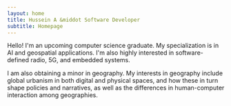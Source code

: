 ```yaml
---
layout: home
title: Hussein A &middot Software Developer
subtitle: Homepage
---
```

<!-- BEGIN MARKDOWN -->

Hello! I'm an upcoming computer science graduate. My specialization is in AI and geospatial applications. I'm also highly interested in software-defined radio, 5G, and embedded systems.

I am also obtaining a minor in geography. My interests in geography include global urbanism in both digital and physical spaces, and how these in turn shape policies and narratives, as well as the differences in human-computer interaction among geographies.

<!-- END MARKDOWN -->
